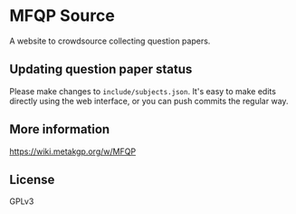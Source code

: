 # MFQP Source

A website to crowdsource collecting question papers.

## Updating question paper status

Please make changes to `include/subjects.json`. It's easy to make edits directly using the
web interface, or you can push commits the regular way.

## More information

https://wiki.metakgp.org/w/MFQP

## License

GPLv3
